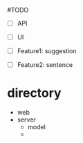 #TODO
- [ ] API
- [ ] UI
- [ ] Feature1: suggestion
- [ ] Feature2: sentence


# directory

- web
- server
  - model
  - 

